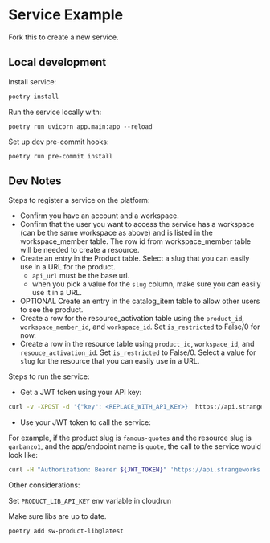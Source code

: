 # Service Example

Fork this to create a new service.

## Local development
Install service:

```bash
poetry install
```

Run the service locally with:

```
poetry run uvicorn app.main:app --reload
```
Set up dev pre-commit hooks:

```
poetry run pre-commit install
```

## Dev Notes
Steps to register a service on the platform:
- Confirm you have an account and a workspace.
- Confirm that the user you want to access the service has a workspace (can be the same workspace as above) and
  is listed in the workspace_member table. The row id from workspace_member table will be needed to create a resource.
- Create an entry in the Product table. Select a slug that you can easily use in a URL for the product.
	- `api_url` must be the base url.
  - when you pick a value for the `slug` column, make sure you can easily use it in a URL.
- OPTIONAL Create an entry in the catalog_item table to allow other users to see the product.
- Create a row for the resource_activation table using the `product_id`, `workspace_member_id`, and `workspace_id`. Set `is_restricted` to False/0 for now.
- Create a row in the resource table using `product_id`, `workspace_id`, and `resouce_activation_id`. Set `is_restricted` to False/0. Select a value for `slug` for the resource that you can easily use in a URL.

Steps to run the service:
- Get a JWT token using your API key:
```bash
curl -v -XPOST -d '{"key": <REPLACE_WITH_API_KEY>}' https://api.strangeworks.com/users/token
```
- Use your JWT token to call the service:

For example, if the product slug is `famous-quotes` and the resource slug is `garbanzo1`, and the app/endpoint name is `quote`, the call to the service would look like:
```bash
curl -H "Authorization: Bearer ${JWT_TOKEN}" 'https://api.strangeworks.com/product/famous-quotes/resource/garbanzo1/quote
```

Other considerations:

Set `PRODUCT_LIB_API_KEY` env variable in cloudrun

Make sure libs are up to date.
```
poetry add sw-product-lib@latest
```
